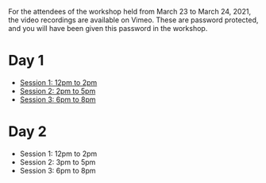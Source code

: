 For the attendees of the workshop held from March 23 to March 24, 2021, the video recordings are available on Vimeo.
These are password protected, and you will have been given this password in the workshop.

# Day 1

* [Session 1: 12pm to 2pm](https://vimeo.com/528361425)
* [Session 2: 2pm to 5pm](https://vimeo.com/528443802)
* [Session 3: 6pm to 8pm](https://vimeo.com/528515563)

# Day 2

* Session 1: 12pm to 2pm
* Session 2: 3pm to 5pm
* Session 3: 6pm to 8pm

